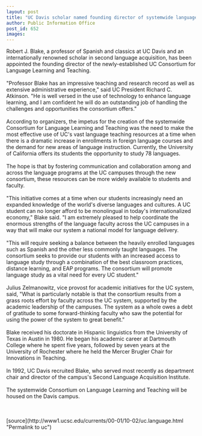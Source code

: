 ```yaml
---
layout: post
title: "UC Davis scholar named founding director of systemwide language consortium"
author: Public Information Office
post_id: 652
images:
---
```


<p>
  Robert J. Blake, a professor of Spanish and classics at UC Davis and an internationally renowned scholar in second language acquisition, has been appointed the founding director of the newly-established UC Consortium for Language Learning and Teaching.<br>
  <br>
  "Professor Blake has an impressive teaching and research record as well as extensive administrative experience," said UC President Richard C. Atkinson. "He is well versed in the use of technology to enhance language learning, and I am confident he will do an outstanding job of handling the challenges and opportunities the consortium offers."<br>
  <br>
  According to organizers, the impetus for the creation of the systemwide Consortium for Language Learning and Teaching was the need to make the most effective use of UC's vast language teaching resources at a time when there is a dramatic increase in enrollments in foreign language courses and the demand for new areas of language instruction. Currently, the University of California offers its students the opportunity to study 78 languages.<br>
  <br>
  The hope is that by fostering communication and collaboration among and across the language programs at the UC campuses through the new consortium, these resources can be more widely available to students and faculty.<br>
  <br>
  "This initiative comes at a time when our students increasingly need an expanded knowledge of the world's diverse languages and cultures. A UC student can no longer afford to be monolingual in today's internationalized economy," Blake said. "I am extremely pleased to help coordinate the enormous strengths of the language faculty across the UC campuses in a way that will make our system a national model for language delivery.<br>
  <br>
  "This will require seeking a balance between the heavily enrolled languages such as Spanish and the other less commonly taught languages. The consortium seeks to provide our students with an increased access to language study through a combination of the best classroom practices, distance learning, and EAP programs. The consortium will promote language study as a vital need for every UC student."<br>
  <br>
  Julius Zelmanowitz, vice provost for academic initiatives for the UC system, said, "What is particularly notable is that the consortium results from a grass roots effort by faculty across the UC system, supported by the academic leadership of the campuses. The system as a whole owes a debt of gratitude to some forward-thinking faculty who saw the potential for using the power of the system to great benefit."<br>
  <br>
  Blake received his doctorate in Hispanic linguistics from the University of Texas in Austin in 1980. He began his academic career at Dartmouth College where he spent five years, followed by seven years at the University of Rochester where he held the Mercer Brugler Chair for Innovations in Teaching.<br>
  <br>
  In 1992, UC Davis recruited Blake, who served most recently as department chair and director of the campus's Second Language Acquisition Institute.<br>
  <br>
  The systemwide Consortium on Language Learning and Teaching will be housed on the Davis campus.<br>
  <br>
  <br>

</p>
[source](http://www1.ucsc.edu/currents/00-01/10-02/uc.language.html "Permalink to uc")
